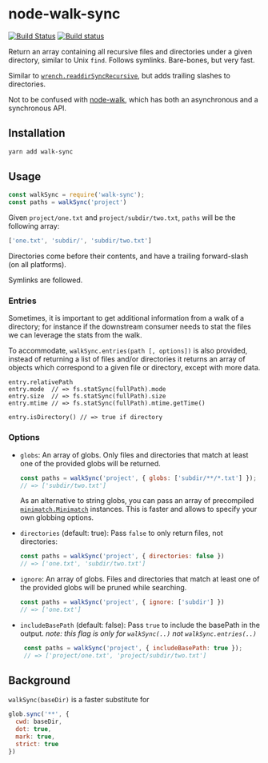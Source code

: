 # node-walk-sync

[![Build Status](https://travis-ci.org/joliss/node-walk-sync.png?branch=master)](https://travis-ci.org/joliss/node-walk-sync)
[![Build status](https://ci.appveyor.com/api/projects/status/sqe785gqb2qfmxbx/branch/master?svg=true)](https://ci.appveyor.com/project/joliss/node-walk-sync/branch/master)

Return an array containing all recursive files and directories under a given
directory, similar to Unix `find`. Follows symlinks. Bare-bones, but
very fast.

Similar to [`wrench.readdirSyncRecursive`](https://github.com/ryanmcgrath/wrench-js#synchronous-operations),
but adds trailing slashes to directories.

Not to be confused with [node-walk](https://github.com/coolaj86/node-walk),
which has both an asynchronous and a synchronous API.

## Installation

```bash
yarn add walk-sync
```

## Usage

```js
const walkSync = require('walk-sync');
const paths = walkSync('project')
```

Given `project/one.txt` and `project/subdir/two.txt`, `paths` will be the following
array:

```js
['one.txt', 'subdir/', 'subdir/two.txt']
```

Directories come before their contents, and have a trailing forward-slash (on
all platforms).

Symlinks are followed.

### Entries

Sometimes, it is important to get additional information from a walk of a
directory; for instance if the downstream consumer needs to stat the files we
can leverage the stats from the walk.

To accommodate, `walkSync.entries(path [, options])` is also provided, instead
of returning a list of files and/or directories it returns an array of objects
which correspond to a given file or directory, except with more data.

```
entry.relativePath
entry.mode  // => fs.statSync(fullPath).mode
entry.size  // => fs.statSync(fullPath).size
entry.mtime // => fs.statSync(fullPath).mtime.getTime()

entry.isDirectory() // => true if directory
```

### Options

* `globs`: An array of globs. Only files and directories that match at least
  one of the provided globs will be returned.

    ```js
    const paths = walkSync('project', { globs: ['subdir/**/*.txt'] });
    // => ['subdir/two.txt']
    ```

    As an alternative to string globs, you can pass an array of precompiled
    [`minimatch.Minimatch`](https://github.com/isaacs/minimatch#minimatch-class)
    instances. This is faster and allows to specify your own globbing options.

* `directories` (default: true): Pass `false` to only return files, not
  directories:

    ```js
    const paths = walkSync('project', { directories: false })
    // => ['one.txt', 'subdir/two.txt']
    ```

* `ignore`: An array of globs. Files and directories that match at least one
  of the provided globs will be pruned while searching.

    ```js
    const paths = walkSync('project', { ignore: ['subdir'] })
    // => ['one.txt']
    ```

* `includeBasePath` (default: false): Pass `true` to include the basePath in the output.
   *note: this flag is only for `walkSync(..)` not `walkSync.entries(..)`*

   ```js
    const paths = walkSync('project', { includeBasePath: true });
    // => ['project/one.txt', 'project/subdir/two.txt']
   ```

## Background

`walkSync(baseDir)` is a faster substitute for

```js
glob.sync('**', {
  cwd: baseDir,
  dot: true,
  mark: true,
  strict: true
})
```
